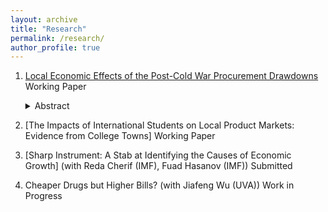 ```yaml
---
layout: archive
title: "Research"
permalink: /research/
author_profile: true
---
```



1. [Local Economic Effects of the Post-Cold War Procurement Drawdowns](../files/paper1.pdf)
    Working Paper
   <details><summary>Abstract</summary>   
   Abstract
   </details>


2. [The Impacts of International Students on Local Product Markets: Evidence from College Towns] 
   Working Paper <br/>

3. [Sharp Instrument: A Stab at Identifying the Causes of Economic Growth] (with Reda Cherif (IMF), Fuad Hasanov (IMF)) 
   Submitted

4. Cheaper Drugs but Higher Bills? (with Jiafeng Wu (UVA)) 
   Work in Progress
